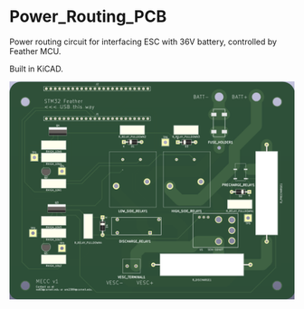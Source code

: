 # Power_Routing_PCB
Power routing circuit for interfacing ESC with 36V battery, controlled by Feather MCU.

Built in KiCAD.

![PCB model](https://github.com/NelsonOoi/Power_Routing_PCB/blob/main/v5_3d.png?raw=true)
